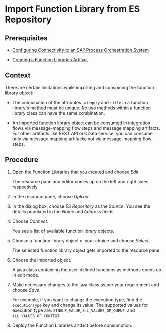 <!-- loiod6e758578666417e9c73a043315a9775 -->

# Import Function Library from ES Repository



<a name="loiod6e758578666417e9c73a043315a9775__prereq_kjm_4zv_4xb"/>

## Prerequisites

-   [Configuring Connectivity to an SAP Process Orchestration System](IntegrationSettings/configuring-connectivity-to-an-sap-process-orchestration-system-8c36fd2.md)

-   [Creating a Function Libraries Artifact](creating-a-function-libraries-artifact-950b897.md)




<a name="loiod6e758578666417e9c73a043315a9775__context_md3_fqw_pxb"/>

## Context

There are certain limitations while importing and consuming the function library object:

-   The combination of the attributes `category` and `title` in a function library's method must be unique. No two methods within a function library class can have the same combination.

-   An imported function library object can be consumed in integration flows via message-mapping flow steps and message mapping artifacts. For other artifacts like REST API or OData service, you can consume only via message mapping artifacts; not via message-mapping flow steps.




## Procedure

1.  Open the Function Libraries that you created and choose *Edit*.

    The resource pane and editor comes up on the left and right sides respectively.

2.  In the resource pane, choose *Upload*.

3.  In the dialog box, choose *ES Repository* as the *Source*. You see the details populated in the *Name* and *Address* fields.

4.  Choose *Connect*.

    You see a list of available function library objects.

5.  Choose a function library object of your choice and choose *Select*.

    The selected function library object gets imported to the resource pane.

6.  Choose the imported object.

    A java class containing the user-defined functions as methods opens up in edit mode.

7.  Make necessary changes to the java class as per your requirement and choose *Save*.

    For example, if you want to change the execution type, find the `executionType` key and change its value. The supported values for execution type are: `SINGLE_VALUE`, `ALL_VALUES_OF_QUEUE`, and `ALL_VALUES_OF_CONTEXT`.

8.  Deploy the Function Libraries artifact before consumption.


